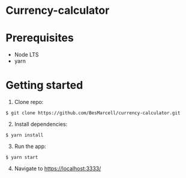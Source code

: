 # Currency-calculator

# Prerequisites
- Node LTS
- yarn

# Getting started
1. Clone repo:
```
$ git clone https://github.com/BesMarcell/currency-calculator.git
```
2. Install dependencies:
```
$ yarn install
```
3. Run the app:
```
$ yarn start
```
4. Navigate to <https://localhost:3333/>
